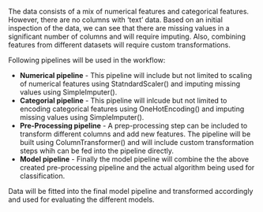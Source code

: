 The data consists of a mix of numerical features and categorical features. 
However, there are no columns with ‘text’ data. Based on an initial 
inspection of the data, we can see that there are missing values in a 
significant number of columns and will require imputing. Also, combining 
features from different datasets will require custom transformations.

Following pipelines will be used in the workflow:

* **Numerical pipeline** - This pipeline will include but not limited to 
  scaling of numerical features using StatndardScaler() and imputing 
  missing values using SimpleImputer().
* **Categorial pipeline** - This pipeline will inlcude but not limited to 
  encoding categorical features using OneHotEncoding() and imputing 
  missing values using SimpleImputer().
* **Pre-Processing pipeline** - A prep-processing step can be included to 
  transform different columns and add new features. The pipeline will 
  be built using ColumnTransformer() and will include custom 
  transformation steps whih can be fed into the pipeline directly.
* **Model pipeline** - Finally the model pipeline will combine the the 
  above created pre-processing pipeline and the actual algorithm being 
  used for classification. 
  
Data will be fitted into the final model pipeline and transformed 
accordingly and used for evaluating the different models.

